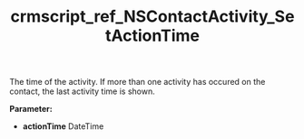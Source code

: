 ﻿---
title: crmscript_ref_NSContactActivity_SetActionTime
description: NSContactActivity.SetActionTime(DateTime actionTime)
intellisense: NSContactActivity.SetActionTime
keywords: NSContactActivity, GetActionTime
so.topic: reference
---

The time of the activity. If more than one activity has occured on the contact, the last activity time is shown.

**Parameter:** 
 - **actionTime** DateTime

